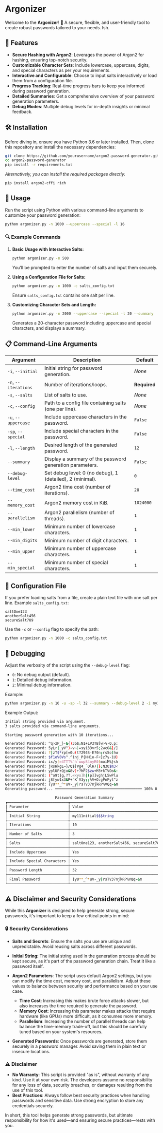 # Argonizer

Welcome to the **Argonizer**! 🚀 A secure, flexible, and user-friendly tool to create robust passwords tailored to your needs. Ish.

## 🌟 Features

- **Secure Hashing with Argon2**: Leverages the power of Argon2 for hashing, ensuring top-notch security.
- **Customizable Character Sets**: Include lowercase, uppercase, digits, and special characters as per your requirements.
- **Interactive and Configurable**: Choose to input salts interactively or load them from a configuration file.
- **Progress Tracking**: Real-time progress bars to keep you informed during password generation.
- **Detailed Summaries**: Get a comprehensive overview of your password generation parameters.
- **Debug Modes**: Multiple debug levels for in-depth insights or minimal feedback.

## 🛠 Installation

Before diving in, ensure you have Python 3.6 or later installed. Then, clone this repository and install the necessary dependencies:

```bash
git clone https://github.com/yourusername/argon2-password-generator.git
cd argon2-password-generator
pip install -r requirements.txt
```

*Alternatively, you can install the required packages directly:*

```bash
pip install argon2-cffi rich
```

## 🚀 Usage

Run the script using Python with various command-line arguments to customize your password generation:

```bash
python argonizer.py -n 1000 --uppercase --special -l 16
```

### 🔍 Example Commands

1. **Basic Usage with Interactive Salts:**

    ```bash
    python argonizer.py -n 500
    ```

    You'll be prompted to enter the number of salts and input them securely.

2. **Using a Configuration File for Salts:**

    ```bash
    python argonizer.py -n 1000 -c salts_config.txt
    ```

    Ensure `salts_config.txt` contains one salt per line.

3. **Customizing Character Sets and Length:**

    ```bash
    python argonizer.py -n 2000 --uppercase --special -l 20 --summary
    ```

    Generates a 20-character password including uppercase and special characters, and displays a summary.

## 📋 Command-Line Arguments

| Argument           | Description                                                   | Default     |
|--------------------|---------------------------------------------------------------|-------------|
| `-i`, `--initial`  | Initial string for password generation.                      | *None*      |
| `-n`, `--iterations` | Number of iterations/loops.                                 | **Required**|
| `-s`, `--salts`    | List of salts to use.                                         | *None*      |
| `-c`, `--config`   | Path to a config file containing salts (one per line).        | *None*      |
| `-u`, `--uppercase`| Include uppercase characters in the password.                | `False`     |
| `-sp`, `--special` | Include special characters in the password.                  | `False`     |
| `-l`, `--length`   | Desired length of the generated password.                    | `12`        |
| `--summary`        | Display a summary of the password generation parameters.     | `False`     |
| `--debug-level`    | Set debug level: 0 (no debug), 1 (detailed), 2 (minimal).    | `0`         |
| `--time_cost`      | Argon2 time cost (number of iterations).                     | `20`        |
| `--memory_cost`    | Argon2 memory cost in KiB.                                    | `1024000`   |
| `--parallelism`    | Argon2 parallelism (number of threads).                       | `1`         |
| `--min_lower`      | Minimum number of lowercase characters.                       | `1`         |
| `--min_digits`     | Minimum number of digit characters.                           | `1`         |
| `--min_upper`      | Minimum number of uppercase characters.                       | `1`         |
| `--min_special`    | Minimum number of special characters.                         | `1`         |

## 📝 Configuration File

If you prefer loading salts from a file, create a plain text file with one salt per line. Example `salts_config.txt`:

```
saltOne123
anotherSalt456
secureSalt789
```

Use the `-c` or `--config` flag to specify the path:

```bash
python argonizer.py -n 1000 -c salts_config.txt
```

## 🐞 Debugging

Adjust the verbosity of the script using the `--debug-level` flag:

- `0`: No debug output (default).
- `1`: Detailed debug information.
- `2`: Minimal debug information.

Example:

```bash
python argonizer.py -n 10 -u -sp -l 32 --summary --debug-level 2 -i my111nitial$$$tring -s saltOne123 anotherSalt456 secureSalt789
```

Example Output:

```bash
Initial string provided via argument.
3 salts provided via command-line arguments.

Starting password generation with 10 iterations...

Generated Password: ^q>zP_}-&{)3o$;N1+LV3TB[w>%-Q,p:
Generated Password: 5yLr|_yV^)~v~|=sy133vr5;2wcO&}/]
Generated Password: ?|zT$*rp[=0u(t?294S-E?0n;rs5o)hw
Generated Password: $f1oV0Vs^.^1nj_P{HH1o-F<]z7y-1U)
Generated Password: ix/y[=4TTT%`h`wwpS4nyR0]moiM%}sh
Generated Password: jRsHkgL~}/Q$[Vg4_`OlH7|};N3O$m3<
Generated Password: yplUPrQju&8v)+?hP2$zw+M3+kTVOo&:
Generated Password: (^o9t}g,?T.<<yx]h|(p]]vghjL5wPlu
Generated Password: j8[yw1x3&P+`K`V3y;;%V+O:gPnPyl^z
Generated Password: {yU**_^*uV-_y|rsTV37njkRP%VQq-&m
Generating password... ━━━━━━━━━━━━━━━━━━━━━━━━━━━━━━━━━━━━━━━━ 100% 0:02:00 0:00:00

                       Password Generation Summary
┏━━━━━━━━━━━━━━━━━━━━━━━━━━━━┳━━━━━━━━━━━━━━━━━━━━━━━━━━━━━━━━━━━━━━━━━━━┓
┃ Parameter                  ┃ Value                                     ┃
┡━━━━━━━━━━━━━━━━━━━━━━━━━━━━╇━━━━━━━━━━━━━━━━━━━━━━━━━━━━━━━━━━━━━━━━━━━┩
│ Initial String             │ my111nitial$$$tring                       │
├────────────────────────────┼───────────────────────────────────────────┤
│ Iterations                 │ 10                                        │
├────────────────────────────┼───────────────────────────────────────────┤
│ Number of Salts            │ 3                                         │
├────────────────────────────┼───────────────────────────────────────────┤
│ Salts                      │ saltOne123, anotherSalt456, secureSalt789 │
├────────────────────────────┼───────────────────────────────────────────┤
│ Include Uppercase          │ Yes                                       │
├────────────────────────────┼───────────────────────────────────────────┤
│ Include Special Characters │ Yes                                       │
├────────────────────────────┼───────────────────────────────────────────┤
│ Password Length            │ 32                                        │
├────────────────────────────┼───────────────────────────────────────────┤
│ Final Password             │ {yU**_^*uV-_y|rsTV37njkRP%VQq-&m          │
└────────────────────────────┴───────────────────────────────────────────┘
```


## ⚠️ Disclaimer and Security Considerations

While this **Argonizer** is designed to help generate strong, secure passwords, it's important to keep a few critical points in mind:

### 🔒 Security Considerations

- **Salts and Secrets**: Ensure the salts you use are unique and unpredictable. Avoid reusing salts across different passwords.
- **Initial String**: The initial string used in the generation process should be kept secure, as it's part of the password generation chain. Treat it like a password itself.
- **Argon2 Parameters**: The script uses default Argon2 settings, but you can modify the time cost, memory cost, and parallelism. Adjust these values to balance between security and performance based on your use case.
  
  - **Time Cost**: Increasing this makes brute force attacks slower, but also increases the time required to generate the password.
  - **Memory Cost**: Increasing this parameter makes attacks that require hardware (like GPUs) more difficult, as it consumes more memory.
  - **Parallelism**: Increasing the number of parallel threads can help balance the time-memory trade-off, but this should be carefully tuned based on your system's resources.

- **Generated Passwords**: Once passwords are generated, store them securely in a password manager. Avoid saving them in plain text or insecure locations.

### ⚠️ Disclaimer

- **No Warranty**: This script is provided "as is", without warranty of any kind. Use it at your own risk. The developers assume no responsibility for any loss of data, security breaches, or damages resulting from the use of this tool.
- **Best Practices**: Always follow best security practices when handling passwords and sensitive data. Use strong encryption to store any credentials securely.

In short, this tool helps generate strong passwords, but ultimate responsibility for how it's used—and ensuring secure practices—rests with you.
